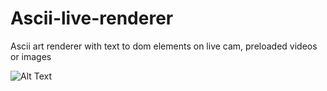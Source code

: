 # Ascii-live-renderer
Ascii art renderer with text to dom elements on live cam, preloaded videos or images

![Alt Text](https://chemaalfonso.com/assets/img/ascii-art-min.gif)
